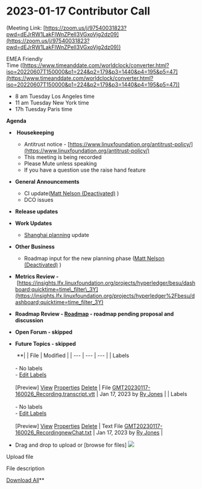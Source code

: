 # 2023-01-17 Contributor Call

(Meeting Link: ⁨[https://zoom.us/j/97540031823?pwd=dEJrRW1LakFlWnZPelI3VGxoVjg2dz09](https://zoom.us/j/97540031823?pwd=dEJrRW1LakFlWnZPelI3VGxoVjg2dz09))

EMEA Friendly Time ([https://www.timeanddate.com/worldclock/converter.html?iso=20220607T150000&p1=224&p2=179&p3=1440&p4=195&p5=47](https://www.timeanddate.com/worldclock/converter.html?iso=20220607T150000&p1=224&p2=179&p3=1440&p4=195&p5=47))

- 8 am Tuesday Los Angeles time
- 11 am Tuesday New York time
- 17h Tuesday Paris time

**Agenda**

-  **Housekeeping**
  - Antitrust notice - [https://www.linuxfoundation.org/antitrust-policy/](https://www.linuxfoundation.org/antitrust-policy/)
  - This meeting is being recorded
  - Please Mute unless speaking
  - If you have a question use the raise hand feature
- **General Announcements**
  - CI update([Matt Nelson (Deactivated)](https://lf-hyperledger.atlassian.net/wiki/people/6092a453afcdb700691fdc3b?ref=confluence) )
  - DCO issues
- **Release updates**
- **Work Updates**
  - [Shanghai planning](../../../../besu/performance-stability/q4-2022-stability-and-performance-improvements/shanghai-planning.md) update
- **Other Business**  
  - Roadmap input for the new planning phase ([Matt Nelson (Deactivated)](https://lf-hyperledger.atlassian.net/wiki/people/6092a453afcdb700691fdc3b?ref=confluence) )
- **Metrics Review -** [https://insights.lfx.linuxfoundation.org/projects/hyperledger/besu/dashboard;quicktime=time\_filter\_3Y](https://insights.lfx.linuxfoundation.org/projects/hyperledger%2Fbesu/dashboard;quicktime=time_filter_3Y)
- **Roadmap Review - [Roadmap](https://lf-hyperledger.atlassian.net/wiki/display/BESU/Roadmap) - roadmap pending proposal and discussion**
- **Open Forum - skipped**
- **Future Topics - skipped**

  

    **|     | File | Modified |
| --- | --- | --- |
| Labels<br><br>- No labels<br>- [Edit Labels](#)<br><br>[Preview] [View](/wiki/download/attachments/22156049/GMT20230117-160026_Recording.transcript.vtt?version=1) [Properties](/wiki/pages/editattachment.action?pageId=22156049&fileName=GMT20230117-160026_Recording.transcript.vtt&isFromPageView=true) [Delete](/wiki/pages/confirmattachmentremoval.action?pageId=22156049&fileName=GMT20230117-160026_Recording.transcript.vtt) | File [GMT20230117-160026\_Recording.transcript.vtt](/wiki/download/attachments/22156049/GMT20230117-160026_Recording.transcript.vtt?api=v2) | Jan 17, 2023 by [Ry Jones](/wiki/people/557058:078cecfc-fb17-4d9a-8759-b5b74efa6850) |
| Labels<br><br>- No labels<br>- [Edit Labels](#)<br><br>[Preview] [View](/wiki/download/attachments/22156049/GMT20230117-160026_RecordingnewChat.txt?version=1) [Properties](/wiki/pages/editattachment.action?pageId=22156049&fileName=GMT20230117-160026_RecordingnewChat.txt&isFromPageView=true) [Delete](/wiki/pages/confirmattachmentremoval.action?pageId=22156049&fileName=GMT20230117-160026_RecordingnewChat.txt) | Text File [GMT20230117-160026\_RecordingnewChat.txt](/wiki/download/attachments/22156049/GMT20230117-160026_RecordingnewChat.txt?api=v2) | Jan 17, 2023 by [Ry Jones](/wiki/people/557058:078cecfc-fb17-4d9a-8759-b5b74efa6850) |

- Drag and drop to upload or [browse for files] ![](/wiki/images/icons/wait.gif)

Upload file 

File description  

[Download All](/wiki/download/all_attachments?pageId=22156049)**